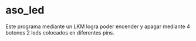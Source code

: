 # aso_led

Este programa mediante un LKM logra poder encender y apagar mediante 4 botones 2 leds colocados en diferentes pins.

